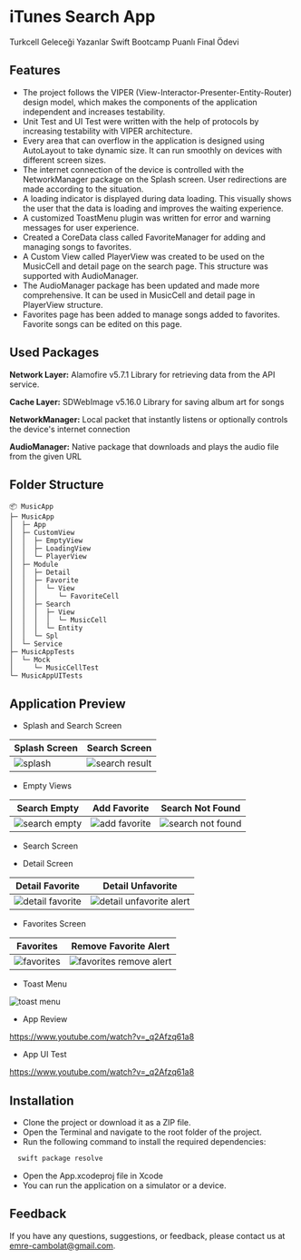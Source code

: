 
# iTunes Search App

Turkcell Geleceği Yazanlar Swift Bootcamp Puanlı Final Ödevi
## Features

- The project follows the VIPER (View-Interactor-Presenter-Entity-Router) design model, which makes the components of the application independent and increases testability.
- Unit Test and UI Test were written with the help of protocols by increasing testability with VIPER architecture.
- Every area that can overflow in the application is designed using AutoLayout to take dynamic size. It can run smoothly on devices with different screen sizes.
- The internet connection of the device is controlled with the NetworkManager package on the Splash screen. User redirections are made according to the situation.
- A loading indicator is displayed during data loading. This visually shows the user that the data is loading and improves the waiting experience.
- A customized ToastMenu plugin was written for error and warning messages for user experience.
- Created a CoreData class called FavoriteManager for adding and managing songs to favorites.
- A Custom View called PlayerView was created to be used on the MusicCell and detail page on the search page. This structure was supported with AudioManager.
- The AudioManager package has been updated and made more comprehensive. It can be used in MusicCell and detail page in PlayerView structure.
- Favorites page has been added to manage songs added to favorites. Favorite songs can be edited on this page.




  
## Used Packages

**Network Layer:** Alamofire v5.7.1 Library for retrieving data from the API service.

**Cache Layer:** SDWebImage v5.16.0 Library for saving album art for songs

**NetworkManager:** Local packet that instantly listens or optionally controls the device's internet connection

**AudioManager:** Native package that downloads and plays the audio file from the given URL



  
## Folder Structure

```
📦 MusicApp
├─ MusicApp
│  ├─ App
│  ├─ CustomView
│  │  ├─ EmptyView
│  │  ├─ LoadingView
│  │  └─ PlayerView
│  ├─ Module
│  │  ├─ Detail
│  │  ├─ Favorite
│  │  │  └─ View
│  │  │     └─ FavoriteCell
│  │  ├─ Search
│  │  │  ├─ View
│  │  │  │  └─ MusicCell
│  │  │  └─ Entity
│  │  └─ Spl
│  └─ Service
├─ MusicAppTests
│  └─ Mock
│     └─ MusicCellTest
└─ MusicAppUITests

```


  
## Application Preview

- Splash and Search Screen


| Splash Screen | Search Screen |
|---------|---------|
| ![splash](https://github.com/emre-cambolat/EmreCambolat_HWFinal/assets/83469064/70d5bb3e-a8fd-41c6-9db8-4a931c6cf570) | ![search result](https://github.com/emre-cambolat/EmreCambolat_HWFinal/assets/83469064/93fed8ef-efb0-4c09-9e82-729a0fab8666) |



- Empty Views

| Search Empty | Add Favorite | Search Not Found |
|---------|---------|---------|
| ![search empty](https://github.com/emre-cambolat/EmreCambolat_HWFinal/assets/83469064/af3b6a21-353c-45ef-a971-4b70a4bd5ff4) | ![add favorite](https://github.com/emre-cambolat/EmreCambolat_HWFinal/assets/83469064/94420f61-4869-4a32-b9b8-403c2b96f289) | ![search not found](https://github.com/emre-cambolat/EmreCambolat_HWFinal/assets/83469064/746efc5f-a78a-4ba7-b4b4-2f506e43b798) |



- Search Screen


- Detail Screen

| Detail Favorite | Detail Unfavorite |
|---------|---------|
| ![detail favorite](https://github.com/emre-cambolat/EmreCambolat_HWFinal/assets/83469064/e840925d-85eb-49ba-92ff-72bed74ed182) | ![detail unfavorite alert](https://github.com/emre-cambolat/EmreCambolat_HWFinal/assets/83469064/35661985-ba22-4af0-9468-924aa431f600) |



- Favorites Screen

| Favorites | Remove Favorite Alert |
|---------|---------|
| ![favorites](https://github.com/emre-cambolat/EmreCambolat_HWFinal/assets/83469064/0107738f-d387-4b0a-bdf4-f7eab1aa8992) | ![favorites remove alert](https://github.com/emre-cambolat/EmreCambolat_HWFinal/assets/83469064/c5e0e992-7283-42ef-94ae-dd810c349436) |

- Toast Menu

![toast menu](https://github.com/emre-cambolat/EmreCambolat_HWFinal/assets/83469064/27872dce-d62b-4c73-ab37-9ba6551018cc)


- App Review
  
https://www.youtube.com/watch?v=_q2Afzq61a8

- App UI Test
  
https://www.youtube.com/watch?v=_q2Afzq61a8

  

## Installation

- Clone the project or download it as a ZIP file.
- Open the Terminal and navigate to the root folder of the project.
- Run the following command to install the required dependencies:
```bash
  swift package resolve
```
- Open the App.xcodeproj file in Xcode
- You can run the application on a simulator or a device.

  
## Feedback

If you have any questions, suggestions, or feedback, please contact us at emre-cambolat@gmail.com.

  
